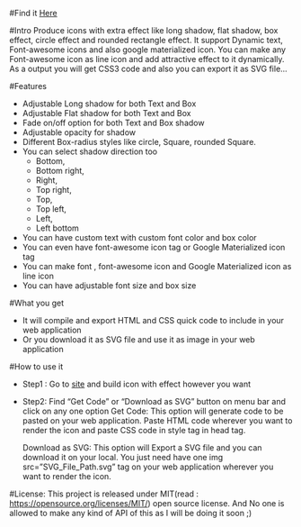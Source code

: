 #Find it <a href="https://aminkodaganur.github.io/iconplus/">Here</a>

#Intro 
Produce icons with extra effect like long shadow, flat shadow, box effect, circle effect and rounded rectangle effect. It support Dynamic text, Font-awesome icons and also google materialized icon. You can make any Font-awesome icon as line icon and add attractive effect to it dynamically. As a output you will get CSS3 code and also you can export it as SVG file...

#Features
-	Adjustable Long shadow for both Text and Box
-	Adjustable Flat shadow for both Text and Box 
-	Fade on/off  option for both Text and Box shadow
-	Adjustable opacity for shadow
-	Different Box-radius styles like circle, Square, rounded Square.
-	You can select shadow direction too 
	-	Bottom, 
	-	Bottom right, 
	-	Right,
	-	Top right, 
	-	Top, 
	-	Top left, 
	-	Left,
	-	Left bottom 
-	You can have custom text with custom font color and box color
-	You can even have font-awesome icon tag or Google Materialized icon tag  
-	You can make font , font-awesome icon  and Google Materialized icon as line icon
-	You can have adjustable font size and box size 

#What you get
-	It will compile and export  HTML and CSS quick code to include in your web application
-	Or you download it as SVG file and use it as image in your web application  

#How to use it 
-	Step1 :
     Go to <a href="https://aminkodaganur.github.io/iconplus/">site</a> and build icon with effect however you want  

-	Step2: 
     Find “Get Code” or “Download as SVG” button on menu bar and click on any one option
     Get Code: This option will generate code to be pasted on your web application. Paste HTML code wherever you want to render the icon and paste CSS code in style tag in head tag.

     Download as SVG:  This option will Export a SVG file and you can download it on your local. You just need have one img src=”SVG_File_Path.svg”  tag on your web application wherever you want to render the icon.

#License:
    This project is released under MIT(read : https://opensource.org/licenses/MIT/) open source license.
    And No one is allowed to make any kind of API of this as I will be doing it soon ;)
	
